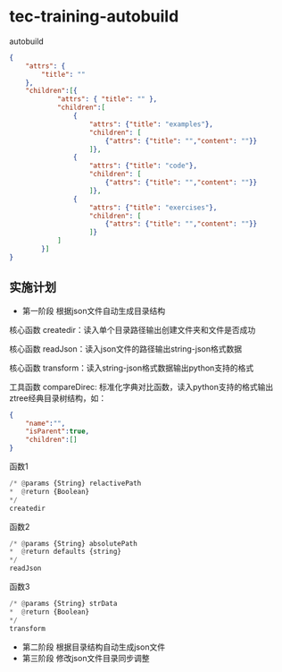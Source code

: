 # tec-training-autobuild
autobuild


```init.[lang].json
{
    "attrs": {
        "title": ""
    },
    "children":[{
            "attrs": { "title": "" },
            "children":[
                {
                    "attrs": {"title": "examples"},
                    "children": [
                        {"attrs": {"title": "","content": ""}}
                    ]},
                {
                    "attrs": {"title": "code"},
                    "children": [
                        {"attrs": {"title": "","content": ""}}
                    ]},
                {
                    "attrs": {"title": "exercises"},
                    "children": [
                        {"attrs": {"title": "","content": ""}}
                    ]}
            ]
        }]
}
```

## 实施计划
- 第一阶段 根据json文件自动生成目录结构

核心函数 createdir：读入单个目录路径输出创建文件夹和文件是否成功

核心函数 readJson：读入json文件的路径输出string-json格式数据

核心函数 transform：读入string-json格式数据输出python支持的格式

工具函数 compareDirec: 标准化字典对比函数，读入python支持的格式输出ztree经典目录树结构，如：
```json
{
    "name":"",
    "isParent":true,
    "children":[]
}
```

函数1
```py
/* @params {String} relactivePath
*  @return {Boolean}
*/
createdir
```
函数2
```py
/* @params {String} absolutePath
*  @return defaults {string}
*/
readJson
```
函数3
```py
/* @params {String} strData
*  @return {Boolean}
*/
transform
```


- 第二阶段 根据目录结构自动生成json文件
- 第三阶段 修改json文件目录同步调整